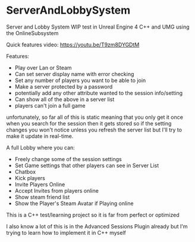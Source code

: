 # ServerAndLobbySystem
Server and Lobby System WIP test in Unreal Engine 4 C++ and UMG using the OnlineSubsystem

Quick features video:
https://youtu.be/T9zm8DYGDtM

Features:
* Play over Lan or Steam
* Can set server display name with error checking
* Set any number of players you want to be able to join
* Make a server protected by a password
* potentially add any other attribute wanted to the session info/setting
* Can show all of the above in a server list
* players can't join a full game

unfortunately, so far all of this is static meaning that you only get it once when you search for the session then it gets stored so if the setting changes you won't notice unless you refresh the server list but I'll try to make it update in real-time.

A full Lobby where you can:
* Freely change some of the session settings
* Set Game settings that other players can see in Server List
* Chatbox
* Kick players
* Invite Players Online
* Accept Invites from players online
* Show steam friend list
* Show the Player's Steam Avatar if Playing online

This is a C++ test/learning project so it is far from perfect or optimized

I also know a lot of this is in the Advanced Sessions Plugin already but I'm trying to learn how to implement it in C++ myself
